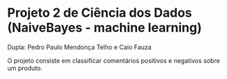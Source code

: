 # Projeto 2 de Ciência dos Dados (NaiveBayes - machine learning)
Dupla: Pedro Paulo Mendonça Telho e Caio Fauza

O projeto consiste em classificar comentários positivos e negativos sobre um produto.
